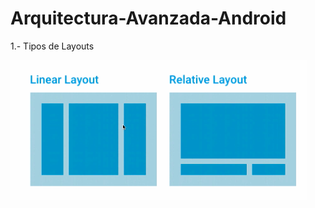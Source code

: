 # Arquitectura-Avanzada-Android

1.- Tipos de Layouts


![Tipos de layouts](https://github.com/DanCaldera/Arquitectura-Avanzada-Android/blob/master/images/tipos-layouts.png)